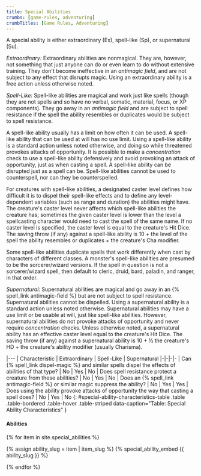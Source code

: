 ```yaml
---
title: Special Abilities
crumbs: [game-rules, adventuring]
crumbTitles: [Game Rules, Adventuring]
---
```


A special ability is either extraordinary (Ex), spell-like (Sp), or supernatural (Su).

_Extraordinary:_ Extraordinary abilities are nonmagical. They are, however, not something that just anyone can do or even learn to do without extensive training. They don't become ineffective in an _antimagic field_, and are not subject to any effect that disrupts magic. Using an extraordinary ability is a free action unless otherwise noted.

_Spell-Like:_ Spell-like abilities are magical and work just like spells (though they are not spells and so have no verbal, somatic, material, focus, or XP components). They go away in an _antimagic field_ and are subject to spell resistance if the spell the ability resembles or duplicates would be subject to spell resistance.

A spell-like ability usually has a limit on how often it can be used. A spell-like ability that can be used at will has no use limit. Using a spell-like ability is a standard action unless noted otherwise, and doing so while threatened provokes attacks of opportunity. It is possible to make a _concentration_ check to use a spell-like ability defensively and avoid provoking an attack of opportunity, just as when casting a spell. A spell-like ability can be disrupted just as a spell can be. Spell-like abilities cannot be used to counterspell, nor can they be counterspelled.

For creatures with spell-like abilities, a designated caster level defines how difficult it is to dispel their spell-like effects and to define any level-dependent variables (such as range and duration) the abilities might have. The creature's caster level never affects which spell-like abilities the creature has; sometimes the given caster level is lower than the level a spellcasting character would need to cast the spell of the same name. If no caster level is specified, the caster level is equal to the creature's Hit Dice. The saving throw (if any) against a spell-like ability is 10 + the level of the spell the ability resembles or duplicates + the creature's Cha modifier.

Some spell-like abilities duplicate spells that work differently when cast by characters of different classes. A monster's spell-like abilities are presumed to be the sorcerer/wizard versions. If the spell in question is not a sorcerer/wizard spell, then default to cleric, druid, bard, paladin, and ranger, in that order.

_Supernatural:_ Supernatural abilities are magical and go away in an {% spell_link antimagic-field %} but are not subject to spell resistance. Supernatural abilities cannot be dispelled. Using a supernatural ability is a standard action unless noted otherwise. Supernatural abilities may have a use limit or be usable at will, just like spell-like abilities. However, supernatural abilities do not provoke attacks of opportunity and never require _concentration_ checks. Unless otherwise noted, a supernatural ability has an effective caster level equal to the creature's Hit Dice. The saving throw (if any) against a supernatural ability is 10 + &#189; the creature's HD + the creature's ability modifier (usually Charisma).

|---
| Characteristic | Extraordinary | Spell-Like | Supernatural
|-|-|-|-
| Can {% spell_link dispel-magic %} and similar spells dispel the effects of abilities of that type? | No | Yes | No
| Does spell resistance protect a creature from these abilities? | No | Yes | No
| Does an {% spell_link antimagic-field %} or similar magic suppress the ability? | No | Yes | Yes
| Does using the ability provoke attacks of opportunity the way that casting a spell does? | No | Yes | No
{: #special-ability-characteristics-table .table .table-bordered .table-hover .table-striped data-caption="Table: Special Ability Characteristics" }

#### Abilities

{% for item in site.special_abilities %}

{% assign ability_slug = item | item_slug %}
{% special_ability_embed {{ ability_slug }} %}

{% endfor %}